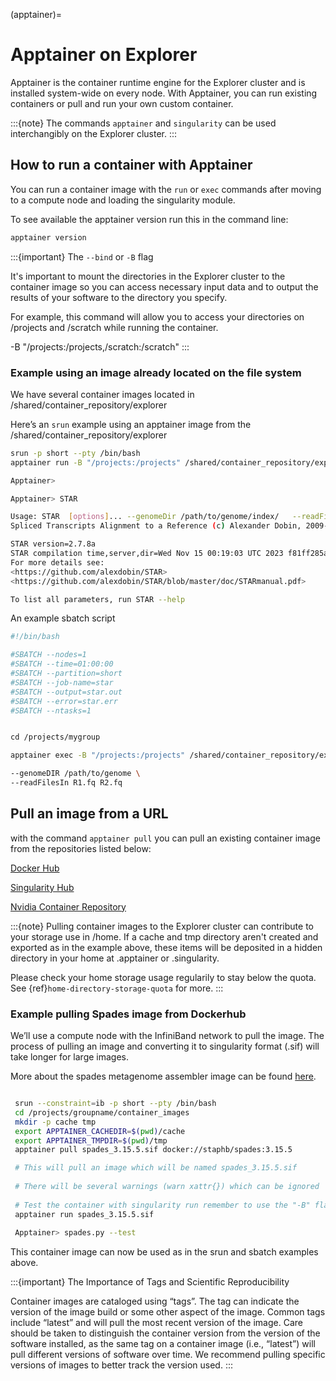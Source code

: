 (apptainer)=
# Apptainer on Explorer

Apptainer is the container runtime engine for the Explorer cluster and is installed system-wide on every node. With Apptainer, you can run existing containers or pull and run your own custom container.

:::{note}
The commands `apptainer` and `singularity` can be used interchangibly on the Explorer cluster.
:::

## How to run a container with Apptainer

You can run a container image with the `run` or `exec` commands after moving to a compute node and loading the singularity module.

To see available the apptainer version run this in the command line:

```bash
apptainer version
```


:::{important}
 The `--bind` or `-B` flag

It's important to mount the directories in the Explorer cluster to the container image so you can access necessary input data and to output the results of your software to the directory you specify.

For example, this command will allow you to access your directories on /projects and /scratch while running the container.

-B "/projects:/projects,/scratch:/scratch"
:::

### Example using an image already located on the file system

We have several container images located in /shared/container_repository/explorer

Here’s an `srun` example using an apptainer image from the /shared/container_repository/explorer

```bash
srun -p short --pty /bin/bash
apptainer run -B "/projects:/projects" /shared/container_repository/explorer/star/star_2.7.10b.sif

Apptainer>

Apptainer> STAR

Usage: STAR  [options]... --genomeDir /path/to/genome/index/   --readFilesIn R1.fq R2.fq
Spliced Transcripts Alignment to a Reference (c) Alexander Dobin, 2009-2020

STAR version=2.7.8a
STAR compilation time,server,dir=Wed Nov 15 00:19:03 UTC 2023 f81ff285a72e:/opt/STAR-2.7.8a/source
For more details see:
<https://github.com/alexdobin/STAR>
<https://github.com/alexdobin/STAR/blob/master/doc/STARmanual.pdf>

To list all parameters, run STAR --help
```

An example sbatch script

```bash
#!/bin/bash

#SBATCH --nodes=1
#SBATCH --time=01:00:00
#SBATCH --partition=short
#SBATCH --job-name=star
#SBATCH --output=star.out
#SBATCH --error=star.err
#SBATCH --ntasks=1


cd /projects/mygroup

apptainer exec -B "/projects:/projects" /shared/container_repository/explorer/star/star_2.7.10b.sif STAR \

--genomeDIR /path/to/genome \
--readFilesIn R1.fq R2.fq
```

## Pull an image from a URL

with the command `apptainer pull` you can pull an existing container image from the repositories listed below:

[Docker Hub](https://hub.docker.com/)

[Singularity Hub](https://singularityhub.com/)

[Nvidia Container Repository](https://catalog.ngc.nvidia.com/containers?filters=&orderBy=weightPopularDESC&query=&page=&pageSize=)

:::{note}
Pulling container images to the Explorer cluster can contribute to your storage use in /home. If a cache and tmp directory aren't created and exported as in the example above, these items will be deposited in a hidden directory in your home at .apptainer or .singularity. 

Please check your home storage usage regularily to stay below the quota.
See {ref}`home-directory-storage-quota` for more.
:::


### Example pulling Spades image from Dockerhub

We’ll use a compute node with the InfiniBand network to pull the image. The process of pulling an image and converting it to singularity format (.sif) will take longer for large images.

More about the spades metagenome assembler image can be found [here](https://hub.docker.com/r/staphb/spades).

```bash

 srun --constraint=ib -p short --pty /bin/bash
 cd /projects/groupname/container_images
 mkdir -p cache tmp
 export APPTAINER_CACHEDIR=$(pwd)/cache 
 export APPTAINER_TMPDIR=$(pwd)/tmp
 apptainer pull spades_3.15.5.sif docker://staphb/spades:3.15.5

 # This will pull an image which will be named spades_3.15.5.sif
 
 # There will be several warnings (warn xattr{}) which can be ignored
 
 # Test the container with singularity run remember to use the "-B" flag to bind any directories 
 apptainer run spades_3.15.5.sif
 
 Apptainer> spades.py --test
```

This container image can now be used as in the srun and sbatch examples above.

:::{important}
The Importance of Tags and Scientific Reproducibility

Container images are cataloged using “tags”. The tag can indicate the version of the image build or some other aspect of the image. Common tags include “latest” and will pull the most recent version of the image. Care should be taken to distinguish the container version from the version of the software installed, as the same tag on a container image (i.e., “latest”) will pull different versions of software over time. We recommend pulling specific versions of images to better track the version used.
:::